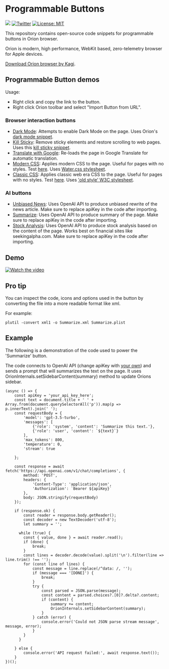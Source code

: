 # Programmable Buttons

[![](https://dcbadge.vercel.app/api/server/gKh5E6ys6D?compact=true&style=flat)](https://discord.gg/gKh5E6ys6D) [![Twitter](https://img.shields.io/twitter/follow/KagiHQ?style=social)](https://twitter.com/KagiHQ) [![License: MIT](https://img.shields.io/badge/License-MIT-green.svg)](https://opensource.org/license/mit/) 

This repository contains open-source code snippets for programmable buttons in Orion browser.

Orion is modern, high performance, WebKit based, zero-telemetry browser for Apple devices.

[Download Orion browser by Kagi](https://browser.kagi.com).

## Programmable Button demos

Usage:
- Right click and copy the link to the button. 
- Right click Orion toolbar and select "Import Button from URL". 

### Browser interaction buttons

- [Dark Mode](https://github.com/OrionBrowser/ProgrammableButtons/raw/main/buttons/Dark%20Mode.plist): Attempts to enable Dark Mode on the page. Uses Orion's [dark mode snippet](https://github.com/OrionBrowser/DarkMode).
- [Kill Sticky](https://github.com/OrionBrowser/ProgrammableButtons/raw/main/buttons/Kill%20Sticky.plist): Remove sticky elements and restore scrolling to web pages. Uses this [kill sticky snippet](https://github.com/t-mart/kill-sticky).
- [Translate with Google](https://github.com/OrionBrowser/ProgrammableButtons/raw/main/buttons/Translate%20with%20Google.plist): Re-loads the page in Google Translate for automatic translation.
- [Modern CSS](https://github.com/OrionBrowser/ProgrammableButtons/raw/main/buttons/Modern%20CSS.plist): Applies modern CSS to the page. Useful for pages with no styles. Test [here](https://danluu.com/futurist-predictions/). Uses [Water.css stylesheet](https://watercss.kognise.dev/).
- [Classic CSS](https://github.com/OrionBrowser/ProgrammableButtons/raw/main/buttons/Classic%20CSS.plist): Applies classic web era CSS to the page. Useful for pages with no styles. Test [here](https://danluu.com/futurist-predictions/). Uses ['old style' W3C stylesheet](https://www.w3.org/StyleSheets/Core/preview).

### AI buttons

- [Unbiased News](https://github.com/OrionBrowser/ProgrammableButtons/raw/main/buttons/Unbiased%20News.plist): Uses OpenAI API to produce unbiased rewrite of the news article. Make sure to replace apiKey in the code after importing.
- [Summarize](https://github.com/OrionBrowser/ProgrammableButtons/raw/main/buttons/Summarize.plist): Uses OpenAI API to produce summary of the page. Make sure to replace apiKey in the code after importing.
- [Stock Analysis](https://github.com/OrionBrowser/ProgrammableButtons/raw/main/buttons/Unbiased%20News.plist): Uses OpenAI API to produce stock analysis based on the content of the page. Works best on financial sites like seekingalpha.com. Make sure to replace apiKey in the code after importing.

## Demo

[![Watch the video](https://img.youtube.com/vi/xoJliN5Pwv8/hqdefault.jpg)](https://www.youtube.com/watch?v=xoJliN5Pwv8)

## Pro tip

You can inspect the code, icons and options used in the button by converting the file into a more readable format like xml.

For example:
```
plutil -convert xml1 -o Summarize.xml Summarize.plist
```

## Example 

The following is a demonstration of the code used to power the 'Summarize' button.

The code connects to OpenAI API (change apiKey with [your own](https://platform.openai.com/account/api-keys)) and sends a prompt that will summarizes the text on the page. It uses OrionInternals.setSidebarContent(summary)  method to update Orions sidebar.


```
(async () => {
    const apiKey = 'your_api_key_here';
    const text = document.title + ' ' + Array.from(document.querySelectorAll('p')).map(p => p.innerText).join(' ');
    const requestBody = {
        'model': 'gpt-3.5-turbo',
        'messages': [
            {'role': 'system', 'content': 'Summarize this text.'},
            {'role': 'user', 'content': `${text}`}
        ],
        'max_tokens': 800,
        'temperature': 0,
        'stream': true

    };

    const response = await fetch('https://api.openai.com/v1/chat/completions', {
        method: 'POST',
        headers: {
            'Content-Type': 'application/json',
            'Authorization': `Bearer ${apiKey}`
        },
        body: JSON.stringify(requestBody)
    });

    if (response.ok) {
        const reader = response.body.getReader();
        const decoder = new TextDecoder('utf-8');
        let summary = '';

      while (true) {
        const { value, done } = await reader.read();
        if (done) {
            break;
        }
        const lines = decoder.decode(value).split('\n').filter(line => line.trim() !== '');
        for (const line of lines) {
            const message = line.replace(/^data: /, '');
            if (message === '[DONE]') {
                break;
            }
            try {
                const parsed = JSON.parse(message);
                const content = parsed.choices?.[0]?.delta?.content;
                if (content) {
                    summary += content;
                    OrionInternals.setSidebarContent(summary);
                }
            } catch (error) {
                console.error('Could not JSON parse stream message', message, error);
            }
        }
      }

    } else {
        console.error('API request failed:', await response.text());
    }
})();



 ```

